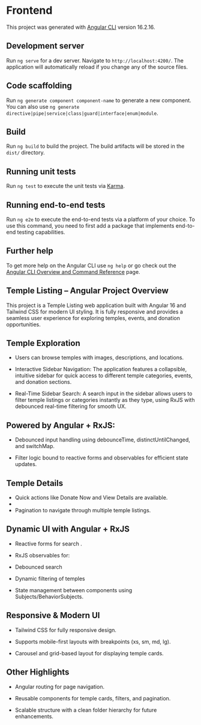 # Frontend

This project was generated with [Angular CLI](https://github.com/angular/angular-cli) version 16.2.16.

## Development server

Run `ng serve` for a dev server. Navigate to `http://localhost:4200/`. The application will automatically reload if you change any of the source files.

## Code scaffolding

Run `ng generate component component-name` to generate a new component. You can also use `ng generate directive|pipe|service|class|guard|interface|enum|module`.

## Build

Run `ng build` to build the project. The build artifacts will be stored in the `dist/` directory.

## Running unit tests

Run `ng test` to execute the unit tests via [Karma](https://karma-runner.github.io).

## Running end-to-end tests

Run `ng e2e` to execute the end-to-end tests via a platform of your choice. To use this command, you need to first add a package that implements end-to-end testing capabilities.

## Further help

To get more help on the Angular CLI use `ng help` or go check out the [Angular CLI Overview and Command Reference](https://angular.io/cli) page.

## Temple Listing – Angular Project Overview
This project is a Temple Listing web application built with Angular 16 and Tailwind CSS for modern UI styling. It is fully responsive and provides a seamless user experience for exploring temples, events, and donation opportunities.

## Temple Exploration

* Users can browse temples with images, descriptions, and locations.

* Interactive Sidebar Navigation: The application features a collapsible, intuitive sidebar for quick access to different temple categories, events, and donation sections.
  
* Real-Time Sidebar Search: A search input in the sidebar allows users to filter temple listings or categories instantly as they type, using RxJS with debounced real-time filtering for smooth UX.
  
 ## Powered by Angular + RxJS:
 
* Debounced input handling using debounceTime, distinctUntilChanged, and switchMap.
  
* Filter logic bound to reactive forms and observables for efficient state updates.

## Temple Details

* Quick actions like Donate Now and View Details are available.
* 
* Pagination to navigate through multiple temple listings.

## Dynamic UI with Angular + RxJS

* Reactive forms for search .

* RxJS observables for:

* Debounced search

* Dynamic filtering of temples

* State management between components using Subjects/BehaviorSubjects.

## Responsive & Modern UI

* Tailwind CSS for fully responsive design.

* Supports mobile-first layouts with breakpoints (xs, sm, md, lg).

* Carousel and grid-based layout for displaying temple cards.

## Other Highlights

* Angular routing for page navigation.

* Reusable components for temple cards, filters, and pagination.

* Scalable structure with a clean folder hierarchy for future enhancements.


